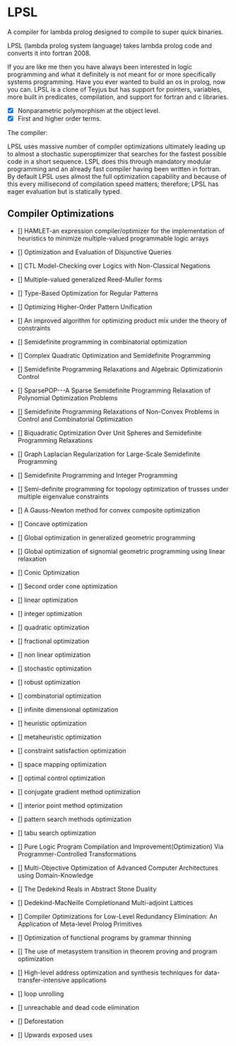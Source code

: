 # LPSL

A compiler for lambda prolog designed to compile to super quick binaries.


LPSL (lambda prolog system language) takes lambda prolog code and converts it into fortran 2008.

If you are like me then you have always been interested in logic programming and what it definitely is not meant for or more specifically systems programming. Have you ever wanted to build an os in prolog, now you can. LPSL is a clone of Teyjus but has support for pointers, variables, more built in predicates, compilation, and support for fortran and c libraries.


- [X] Nonparametric polymorphism at the object level.
- [X] First and higher order terms.

The compiler:

LPSL uses massive number of compiler optimizations ultimately leading up to almost a stochastic superoptimizer that searches for the fastest possible code
in a short sequence. LSPL does this through mandatory modular programming and an already fast compiler having been written in fortran. By default LPSL
uses almost the full optimization capability and because of this every millisecond of compilation speed matters; therefore; LPSL has eager evaluation but is
statically typed. 

<h2>Compiler Optimizations</h2>

- [] HAMLET-an expression compiler/optimizer for the implementation of heuristics to minimize multiple-valued programmable logic arrays

- [] Optimization and Evaluation of Disjunctive Queries

- [] CTL Model-Checking over Logics with Non-Classical Negations

- [] Multiple-valued generalized Reed-Muller forms

- [] Type-Based Optimization for Regular Patterns

- [] Optimizing Higher-Order Pattern Unification

- [] An improved algorithm for optimizing product mix under the theory of constraints

- [] Semidefinite programming in combinatorial optimization

- [] Complex Quadratic Optimization and Semidefinite Programming

- [] Semidefinite Programming Relaxations and Algebraic Optimizationin Control

- [] SparsePOP---A Sparse Semidefinite Programming Relaxation of Polynomial Optimization Problems

- [] Semidefinite Programming Relaxations of Non-Convex Problems in Control and Combinatorial Optimization

- [] Biquadratic Optimization Over Unit Spheres and Semidefinite Programming Relaxations

- [] Graph Laplacian Regularization for Large-Scale Semidefinite Programming

- [] Semidefinite Programming and Integer Programming

- [] Semi-definite programming for topology optimization of trusses under multiple eigenvalue constraints

- [] A Gauss-Newton method for convex composite optimization

- [] Concave optimization

- [] Global optimization in generalized geometric programming

- [] Global optimization of signomial geometric programming using linear relaxation

- [] Conic Optimization

- [] Second order cone optimization

- [] linear optimization

- [] integer optimization

- [] quadratic optimization

- [] fractional optimization

- [] non linear optimization

- [] stochastic optimization

- [] robust optimization

- [] combinatorial optimization

- [] infinite dimensional optimization

- [] heuristic optimization

- [] metaheuristic optimization 

- [] constraint satisfaction optimization

- [] space mapping optimization

- [] optimal control optimization

- [] conjugate gradient method optimization

- [] interior point method optimization

- [] pattern search methods optimization

- [] tabu search optimization

- [] Pure Logic Program Compilation and Improvement(Optimization) Via Programmer-Controlled Transformations

- [] Multi-Objective Optimization of Advanced Computer Architectures using Domain-Knowledge 

- [] The Dedekind Reals in Abstract Stone Duality

- [] Dedekind-MacNeille Completionand Multi-adjoint Lattices

- [] Compiler Optimizations for Low-Level Redundancy Elimination: An Application of Meta-level Prolog Primitives

- [] Optimization of functional programs by grammar thinning

- [] The use of metasystem transition in theorem proving and program optimization

- [] High-level address optimization and synthesis techniques for data-transfer-intensive applications

- [] loop unrolling

- [] unreachable and dead code elimination

- [] Deforestation

- [] Upwards exposed uses
